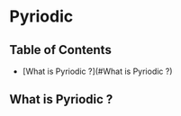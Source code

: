 # Pyriodic
## Table of Contents

* [What is Pyriodic ?](#What is Pyriodic ?)

## What is Pyriodic ?
